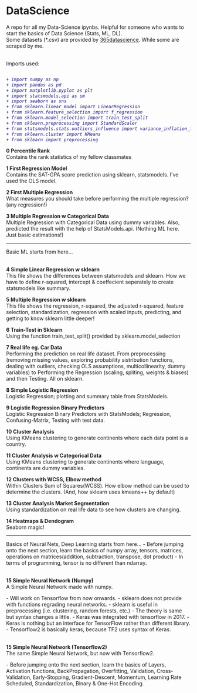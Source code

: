 # DataScience
A repo for all my Data-Science ipynbs. Helpful for someone who wants to start the basics of Data Science (Stats, ML, DL). <br>
Some datasets (*.csv) are provided by [365datascience]. While some are scraped by me.<br><br>

Imports used:
<i>
```diff

+ import numpy as np
+ import pandas as pd
+ import matplotlib.pyplot as plt
+ import statsmodels.api as sm
+ import seaborn as sns
+ from sklearn.linear_model import LinearRegression
+ from sklearn.feature_selection import f_regression
+ from sklearn.model_selection import train_test_split
+ from sklearn.preprocessing import StandardScaler
+ from statsmodels.stats.outliers_influence import variance_inflation_factor
+ from sklearn.cluster import KMeans
+ from sklearn import preprocessing
```
</i>  

<b>0 Percentile Rank</b><br>
Contains the rank statistics of my fellow classmates

<b>1 First Regression Model</b><br>
Contains the SAT-GPA score prediction using sklearn, statsmodels. I've used the OLS model.

<b>2 First Multiple Regression</b><br>
What measures you should take before performing the multiple regression? (any regression!)

<b>3 Multiple Regression w Categorical Data</b><br>
Multiple Regression with Categorical Data using dummy variables. Also, predicted the result with the help of StatsModels.api.
(Nothing ML here. Just basic estimations!)

<hr>
Basic ML starts from here...
<br><br>

<b>4 Simple Linear Regression w sklearn</b><br>
This file shows the differences between statsmodels and sklearn. How we have to define r-squared, intercept & coeffecient seperately to create statsmodels like summary.

<b>5 Multiple Regression w sklearn</b><br>
This file shows the regression, r-squared, the adjusted r-squared, feature selection, standardization, regression with scaled inputs, predicting, and getting to know sklearn little deeper!

<b>6 Train-Test in Sklearn</b><br>
Using the function train_test_split() provided by sklearn.model_selection

<b>7 Real life eg. Car Data</b><br>
Performing the prediction on real life dataset. From preprocessing (removing missing values, exploring probability sistribution functions, dealing with outliers, checking OLS assumptions, multicollinearity, dummy variables) 
to Performing the Regression (scaling, spliting, weights & biases) and then Testing. All on sklearn.

<b>8 Simple Logistic Regression</b><br>
Logistic Regression; plotting and summary table from StatsModels.

<b>9 Logistic Regression Binary Predictors</b><br>
Logistic Regression Binary Predictors with StatsModels; Regression, Confusing-Matrix, Testing with test data.

<b>10 Cluster Analysis</b><br>
Using KMeans clustering to generate continents where each data point is a country.

<b>11 Cluster Analysis w Categorical Data</b><br>
Using KMeans clustering to generate continents where language, continents are dummy variables.

<b>12 Clusters with WCSS, Elbow method</b><br>
Within Clusters Sum of Squares(WCSS). How elbow method can be used to determine the clusters. (And, how sklearn uses kmeans++ by default)

<b>13 Cluster Analysis Market Segmentation</b><br>
Using standardization on real life data to see how clusters are changing.

<b>14 Heatmaps & Dendogram</b><br>
Seaborn magic! 

<hr>
Basics of Neural Nets, Deep Learning starts from here...
- Before jumping onto the next section, learn the basics of numpy array, tensors, matrices, operations on matrices(addition, subtraction, transpose, dot product)
- In terms of programming, tensor is no different than ndarray.
<br><br>

<b>15 Simple Neural Network (Numpy)</b><br>
A Simple Neural Network made with numpy.

\- Will work on Tensorflow from now onwards. 
\- sklearn does not provide with functions regrading neural networks. 
\- sklearn is useful in preprocessing (i.e. clustering, random forests, etc.) 
\- The theory is same but syntax changes a little.
\- Keras was integrated with tensorflow in 2017. 
\- Keras is nothing but an interface for TensorFlow rather than different library.
\- Tensorflow2 is basically keras, because TF2 uses syntax of Keras.
<br><br>

<b>15 Simple Neural Network (Tensorflow2)</b><br>
The same Simple Neural Network, but now with Tensorflow2.

\- Before jumping onto the next section, learn the basics of Layers, Activation functions, BackPropagation, Overfitting, Validation, Cross-Validation, Early-Stopping, Gradient-Descent, Momentum, Learning Rate Scheduled,
Standardization, Binary & One-Hot Encoding.
<br><br>


[365datascience]: https://365datascience.com/ 
